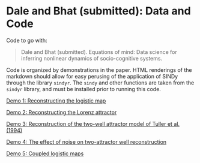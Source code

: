 # Dale and Bhat (submitted): Data and Code

Code to go with:

> Dale and Bhat (submitted). Equations of mind: Data science for inferring nonlinear dynamics of socio-cognitive systems.

Code is organized by demonstrations in the paper. HTML renderings of the markdown should allow for easy perusing of the application of SINDy through the library `sindyr`. The `sindy` and other functions are taken from the `sindyr` library, and must be installed prior to running this code.

[Demo 1: Reconstructing the logistic map](https://htmlpreview.github.com/?https://github.com/racdale/sindyr/blob/master/dale-bhat-materials/1_Logistic_Map.html)

[Demo 2: Reconstructing the Lorenz attractor](https://htmlpreview.github.com/?https://github.com/racdale/sindyr/blob/master/dale-bhat-materials/2_Lorenz_System.html)

[Demo 3: Reconstruction of the two-well attractor model of Tuller et al. (1994)](https://htmlpreview.github.com/?https://github.com/racdale/sindyr/blob/master/dale-bhat-materials/3_Two-Well_Attractor.html)

[Demo 4: The effect of noise on two-attractor well reconstruction](https://htmlpreview.github.com/?https://github.com/racdale/sindyr/blob/master/dale-bhat-materials/4_Effects_of_Noise.html)

[Demo 5: Coupled logistic maps](https://htmlpreview.github.com/?https://github.com/racdale/sindyr/blob/master/dale-bhat-materials/5_Coupled_Logistic_Maps.html)

